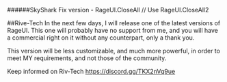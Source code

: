 ######SkyShark
Fix version - RageUI.CloseAll // Use RageUI.CloseAll2

##Rive-Tech
In the next few days, I will release one of the latest versions of RageUI. This one will probably have no support from me, and you will have a commercial right on it without any counterpart, only a thank you.

This version will be less customizable, and much more powerful, in order to meet MY requirements, and not those of the community.

Keep informed on Riv-Tech https://discord.gg/TKX2nVq9ue
